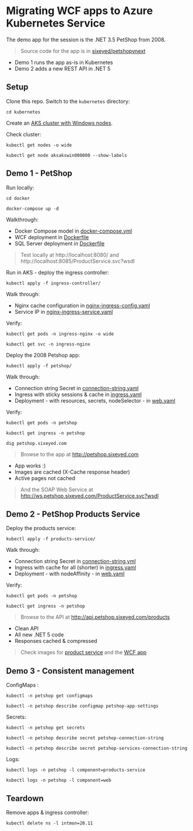 # Migrating WCF apps to Azure Kubernetes Service

The demo app for the session is the .NET 3.5 PetShop from 2008.

> Source code for the app is in [sixeyed/petshopvnext](https://github.com/sixeyed/petshopvnext/tree/dotnetconf2020)

- Demo 1 runs the app as-is in Kubernetes
- Demo 2 adds a new REST API in .NET 5

## Setup

Clone this repo. Switch to the `kubernetes` directory:

```
cd kubernetes
```

Create an [AKS cluster with Windows nodes](azure.md).

Check cluster:

```
kubectl get nodes -o wide

kubectl get node aksakswin000000 --show-labels
```

## Demo 1 - PetShop 

Run locally:

```
cd docker

docker-compose up -d
```

Walkthrough: 

- Docker Compose model in [docker-compose.yml](docker/docker-compose.yml)
- WCF deployment in [Dockerfile](docker/webservice/Dockerfile)
- SQL Server deployment in [Dockerfile](docker/db/Dockerfile)

> Test locally at http://localhost:8080/ and http://localhost:8085/ProductService.svc?wsdl

Run in AKS - deploy the ingress controller:

```
kubectl apply -f ingress-controller/
```

Walk through: 

- Nginx cache configuration in [nginx-ingress-config.yaml](./ingress-controller/nginx-ingress-config.yaml)
- Service IP in [nginx-ingress-service.yaml](./ingress-controller/nginx-ingress-service.yaml)

Verify:

```
kubectl get pods -n ingress-nginx -o wide

kubectl get svc -n ingress-nginx
```

Deploy the 2008 Petshop app:

```
kubectl apply -f petshop/
```

Walk through: 

- Connection string Secret in [connection-string.yaml](./petshop/web-connection-string.yaml)
- Ingress with sticky sessions & cache in [ingress.yaml](./petshop/web-ingress.yaml)
- Deployment - with resources, secrets, nodeSelector - in [web.yaml](./petshop/web.yaml)

Verify:

```
kubectl get pods -n petshop

kubectl get ingress -n petshop

dig petshop.sixeyed.com
```

> Browse to the app at http://petshop.sixeyed.com

- App works :)
- Images are cached (X-Cache response header)
- Active pages not cached 

> And the SOAP Web Service at http://ws.petshop.sixeyed.com/ProductService.svc?wsdl

## Demo 2 - PetShop Products Service

Deploy the products service:

```
kubectl apply -f products-service/
```

Walk through: 

- Connection string Secret in [connection-string.yml](./products-service/connection-string.yaml)
- Ingress with cache for all (shorter) in [ingress.yaml](./products-service/ingress.yaml)
- Deployment - with nodeAffinity - in [web.yaml](./products-service/web.yaml)

Verify:

```
kubectl get pods -n petshop

kubectl get ingress -n petshop
```

> Browse to the API at http://api.petshop.sixeyed.com/products

- Clean API
- All new .NET 5 code
- Responses cached & compressed

> Check images for [product service](https://hub.docker.com/r/sixeyed/petshop-products-service/tags) and the [WCF app](https://hub.docker.com/r/sixeyed/petshop-webservice/tags)


## Demo 3 - Consistent management

ConfigMaps :

```
kubectl -n petshop get configmaps

kubectl -n petshop describe configmap petshop-app-settings
```

Secrets:

```
kubectl -n petshop get secrets

kubectl -n petshop describe secret petshop-connection-string

kubectl -n petshop describe secret petshop-services-connection-string
```

Logs:

```
kubectl logs -n petshop -l component=products-service

kubectl logs -n petshop -l component=web
```


## Teardown

Remove apps & ingress controller:

```
kubectl delete ns -l intmon=20.11
```
